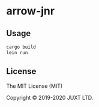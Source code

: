 # arrow-jnr

## Usage

``` bash
cargo build
lein run
```

## License

The MIT License (MIT)

Copyright © 2019-2020 JUXT LTD.
